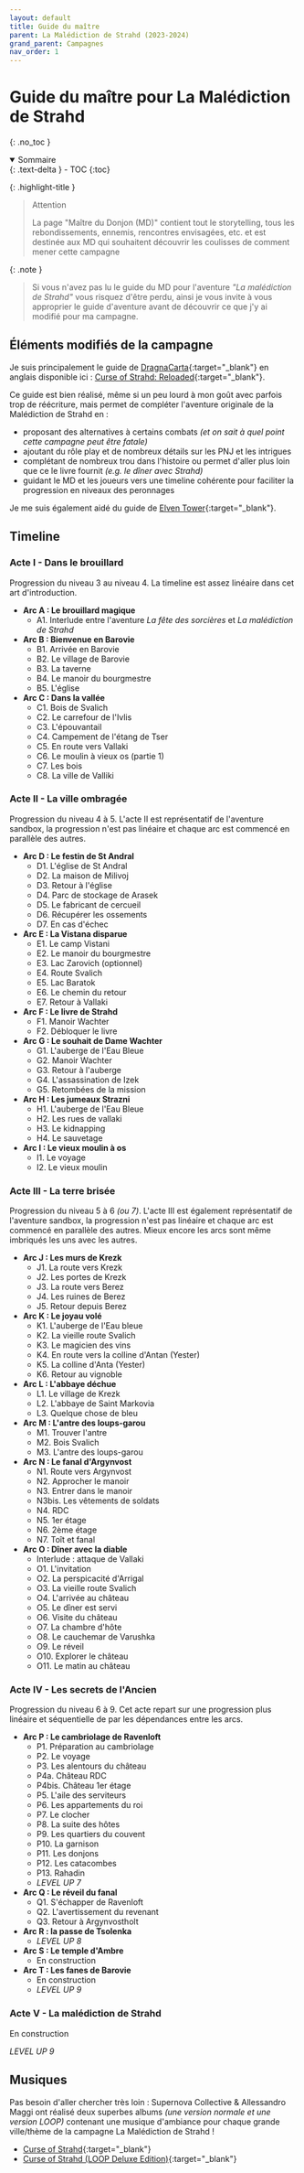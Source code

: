 ```yaml
---
layout: default
title: Guide du maître
parent: La Malédiction de Strahd (2023-2024)
grand_parent: Campagnes
nav_order: 1
---
```


# Guide du maître pour La Malédiction de Strahd
{: .no_toc }

<details open markdown="block">
  <summary>
    Sommaire
  </summary>
  {: .text-delta }
- TOC
{:toc}
</details>


{: .highlight-title }
> Attention
>
> La page "Maître du Donjon (MD)" contient tout le storytelling, tous les rebondissements, ennemis, rencontres envisagées, etc. et est destinée aux MD qui souhaitent découvrir les coulisses de comment mener cette campagne

{: .note }
> Si vous n'avez pas lu le guide du MD pour l'aventure _"La malédiction de Strahd"_ vous risquez d'être perdu, ainsi je vous invite à vous approprier le guide d'aventure avant de découvrir ce que j'y ai modifié pour ma campagne.


## Éléments modifiés de la campagne

Je suis principalement le guide de [DragnaCarta](https://www.patreon.com/DragnaCarta){:target="_blank"} en anglais disponible ici : [Curse of Strahd: Reloaded](https://www.strahdreloaded.com){:target="_blank"}.

Ce guide est bien réalisé, même si un peu lourd à mon goût avec parfois trop de réécriture, mais permet de compléter l'aventure originale de la Malédiction de Strahd en :
 - proposant des alternatives à certains combats *(et on sait à quel point cette campagne peut être fatale)*
 - ajoutant du rôle play et de nombreux détails sur les PNJ et les intrigues
 - complétant de nombreux trou dans l'histoire ou permet d'aller plus loin que ce le livre fournit *(e.g. le dîner avec Strahd)*
 - guidant le MD et les joueurs vers une timeline cohérente pour faciliter la progression en niveaux des peronnages

Je me suis également aidé du guide de [Elven Tower](https://www.elventower.com/curse-of-strahd-guide/){:target="_blank"}.

## Timeline

### Acte I - Dans le brouillard

Progression du niveau 3 au niveau 4.
La timeline est assez linéaire dans cet art d'introduction.

 - **Arc A : Le brouillard magique**
   - A1. Interlude entre l'aventure *La fête des sorcières* et *La malédiction de Strahd*
 - **Arc B : Bienvenue en Barovie**
   - B1. Arrivée en Barovie
   - B2. Le village de Barovie
   - B3. La taverne
   - B4. Le manoir du bourgmestre
   - B5. L'église
 - **Arc C : Dans la vallée**
   - C1. Bois de Svalich
   - C2. Le carrefour de l'Ivlis
   - C3. L'épouvantail
   - C4. Campement de l'étang de Tser
   - C5. En route vers Vallaki
   - C6. Le moulin à vieux os (partie 1)
   - C7. Les bois
   - C8. La ville de Valliki


### Acte II - La ville ombragée

Progression du niveau 4 à 5.
L'acte II est représentatif de l'aventure sandbox, la progression n'est pas linéaire et chaque arc est commencé en parallèle des autres.

 - **Arc D : Le festin de St Andral**
   - D1. L'église de St Andral
   - D2. La maison de Milivoj
   - D3. Retour à l'église
   - D4. Parc de stockage de Arasek
   - D5. Le fabricant de cercueil
   - D6. Récupérer les ossements
   - D7. En cas d'échec
 - **Arc E : La Vistana disparue**
   - E1. Le camp Vistani
   - E2. Le manoir du bourgmestre
   - E3. Lac Zarovich (optionnel)
   - E4. Route Svalich
   - E5. Lac Baratok
   - E6. Le chemin du retour
   - E7. Retour à Vallaki
 - **Arc F : Le livre de Strahd**
   - F1. Manoir Wachter
   - F2. Débloquer le livre
 - **Arc G : Le souhait de Dame Wachter**
   - G1. L'auberge de l'Eau Bleue
   - G2. Manoir Wachter
   - G3. Retour à l'auberge
   - G4. L'assassination de Izek
   - G5. Retombées de la mission
 - **Arc H : Les jumeaux Strazni**
   - H1. L'auberge de l'Eau Bleue
   - H2. Les rues de vallaki
   - H3. Le kidnapping
   - H4. Le sauvetage
 - **Arc I : Le vieux moulin à os**
   - I1. Le voyage
   - I2. Le vieux moulin


### Acte III - La terre brisée

Progression du niveau 5 à 6 *(ou 7)*.
L'acte III est également représentatif de l'aventure sandbox, la progression n'est pas linéaire et chaque arc est commencé en parallèle des autres. Mieux encore les arcs sont même imbriqués les uns avec les autres.

 - **Arc J : Les murs de Krezk**
   - J1. La route vers Krezk
   - J2. Les portes de Krezk
   - J3. La route vers Berez
   - J4. Les ruines de Berez
   - J5. Retour depuis Berez
 - **Arc K : Le joyau volé**
   - K1. L'auberge de l'Eau bleue
   - K2. La vieille route Svalich
   - K3. Le magicien des vins
   - K4. En route vers la colline d'Antan (Yester)
   - K5. La colline d'Anta (Yester)
   - K6. Retour au vignoble
 - **Arc L : L'abbaye déchue**
   - L1. Le village de Krezk
   - L2. L'abbaye de Saint Markovia
   - L3. Quelque chose de bleu
 - **Arc M : L'antre des loups-garou**
   - M1. Trouver l'antre
   - M2. Bois Svalich
   - M3. L'antre des loups-garou
 - **Arc N : Le fanal d'Argynvost**
   - N1. Route vers Argynvost
   - N2. Approcher le manoir
   - N3. Entrer dans le manoir
   - N3bis. Les vêtements de soldats
   - N4. RDC
   - N5. 1er étage
   - N6. 2ème étage
   - N7. Toît et fanal
 - **Arc O : Dîner avec la diable**
   - Interlude : attaque de Vallaki
   - O1. L'invitation
   - O2. La perspicacité d'Arrigal
   - O3. La vieille route Svalich
   - O4. L'arrivée au château
   - O5. Le dîner est servi
   - O6. Visite du château
   - O7. La chambre d'hôte
   - O8. Le cauchemar de Varushka
   - O9. Le réveil
   - O10. Explorer le château
   - O11. Le matin au château


### Acte IV - Les secrets de l'Ancien

Progression du niveau 6 à 9.
Cet acte repart sur une progression plus linéaire et séquentielle de par les dépendances entre les arcs.

 - **Arc P : Le cambriolage de Ravenloft**
   - P1. Préparation au cambriolage
   - P2. Le voyage
   - P3. Les alentours du château
   - P4a. Château RDC
   - P4bis. Château 1er étage
   - P5. L'aile des serviteurs
   - P6. Les appartements du roi
   - P7. Le clocher
   - P8. La suite des hôtes
   - P9. Les quartiers du couvent
   - P10. La garnison
   - P11. Les donjons
   - P12. Les catacombes
   - P13. Rahadin
   - _LEVEL UP 7_
 - **Arc Q : Le réveil du fanal**
   - Q1. S'échapper de Ravenloft
   - Q2. L'avertissement du revenant
   - Q3. Retour à Argynvostholt
 - **Arc R : la passe de Tsolenka**
   - _LEVEL UP 8_
 - **Arc S : Le temple d'Ambre**
   - En construction
 - **Arc T : Les fanes de Barovie**
   - En construction
   -  _LEVEL UP 9_

### Acte V - La malédiction de Strahd

En construction

_LEVEL UP 9_


## Musiques

Pas besoin d'aller chercher très loin : Supernova Collective & Allessandro Maggi ont réalisé deux superbes albums *(une version normale et une version LOOP)* contenant une musique d'ambiance pour chaque grande ville/thème de la campagne La Malédiction de Strahd !
 - [Curse of Strahd](https://supernovacollective.bandcamp.com/album/curse-of-strahd){:target="_blank"}
 - [Curse of Strahd (LOOP Deluxe Edition)](https://supernovacollective.bandcamp.com/album/curse-of-strahd-loop-deluxe-edition){:target="_blank"}


